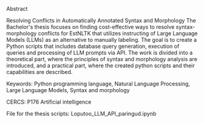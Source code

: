 Abstract

Resolving Conflicts in Automatically Annotated Syntax and Morphology
The Bachelor's thesis focuses on finding cost-effective ways to resolve syntax-morphology conflicts for EstNLTK that utilizes instructing of Large Language Models (LLMs) as an alternative to manually labeling. The goal is to create a Python scripts that includes database query generation, execution of queries and processing of LLM prompts via API. The work is divided into a theoretical part, where the principles of syntax and morphology analysis are introduced, and a practical part, where the created python scripts and their capabilities are described. 

Keywords: Python programming language, Natural Language Processing, Large Language Models, Syntax and morphology

CERCS: P176 Artificial intelligence

File for the thesis scripts:
Loputoo_LLM_API_paringud.ipynb
